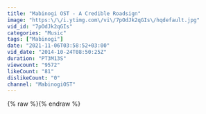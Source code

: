 ```yaml
---
title: "Mabinogi OST - A Credible Roadsign"
image: "https:\/\/i.ytimg.com\/vi\/7pOdJk2qGIs\/hqdefault.jpg"
vid_id: "7pOdJk2qGIs"
categories: "Music"
tags: ["Mabinogi"]
date: "2021-11-06T03:58:52+03:00"
vid_date: "2014-10-24T08:50:25Z"
duration: "PT3M13S"
viewcount: "9572"
likeCount: "81"
dislikeCount: "0"
channel: "MabinogiOST"
---
```

{% raw %}{% endraw %}
